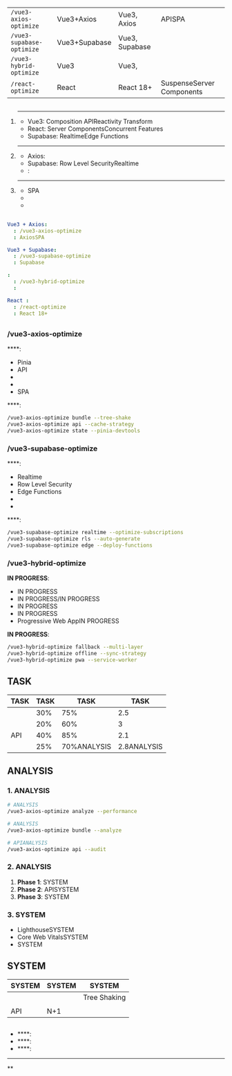 #  

## 


## 

|  |  |  |  |
|---------|------|----------|---------------------|
| `/vue3-axios-optimize` | Vue3+Axios | Vue3, Axios | APISPA |
| `/vue3-supabase-optimize` | Vue3+Supabase | Vue3, Supabase |  |
| `/vue3-hybrid-optimize` | Vue3 | Vue3,  |  |
| `/react-optimize` | React | React 18+ | SuspenseServer Components |

## 

### 
1. ****
   - Vue3: Composition APIReactivity Transform
   - React: Server ComponentsConcurrent Features
   - Supabase: RealtimeEdge Functions

2. ****
   - Axios: 
   - Supabase: Row Level SecurityRealtime
   - : 

3. ****
   - SPA
   - 
   - 

## 

### 
```yaml
Vue3 + Axios:
  : /vue3-axios-optimize
  : AxiosSPA

Vue3 + Supabase:
  : /vue3-supabase-optimize
  : Supabase

:
  : /vue3-hybrid-optimize
  : 

React :
  : /react-optimize
  : React 18+ 
```

## 

### /vue3-axios-optimize
****:
- Pinia
- API
- 
- 
- SPA

****:
```bash
/vue3-axios-optimize bundle --tree-shake
/vue3-axios-optimize api --cache-strategy
/vue3-axios-optimize state --pinia-devtools
```

### /vue3-supabase-optimize
****:
- Realtime
- Row Level Security
- Edge Functions
- 
- 

****:
```bash
/vue3-supabase-optimize realtime --optimize-subscriptions
/vue3-supabase-optimize rls --auto-generate
/vue3-supabase-optimize edge --deploy-functions
```

### /vue3-hybrid-optimize
**IN PROGRESS**:
- IN PROGRESS
- IN PROGRESS/IN PROGRESS
- IN PROGRESS
- IN PROGRESS
- Progressive Web AppIN PROGRESS

**IN PROGRESS**:
```bash
/vue3-hybrid-optimize fallback --multi-layer
/vue3-hybrid-optimize offline --sync-strategy
/vue3-hybrid-optimize pwa --service-worker
```

## TASK

| TASK | TASK | TASK | TASK |
|-----------|--------|--------|--------|
|  | 30% | 75% | 2.5 |
|  | 20% | 60% | 3 |
| API | 40% | 85% | 2.1 |
|  | 25% | 70%ANALYSIS | 2.8ANALYSIS |

## ANALYSIS

### 1. ANALYSIS
```bash
# ANALYSIS
/vue3-axios-optimize analyze --performance

# ANALYSIS
/vue3-axios-optimize bundle --analyze

# APIANALYSIS
/vue3-axios-optimize api --audit
```

### 2. ANALYSIS
1. **Phase 1**: SYSTEM
2. **Phase 2**: APISYSTEM
3. **Phase 3**: SYSTEM

### 3. SYSTEM
- LighthouseSYSTEM
- Core Web VitalsSYSTEM
- SYSTEM

## SYSTEM

| SYSTEM | SYSTEM | SYSTEM |
|------|------|--------|
|  |  | Tree Shaking |
|  |  |  |
| API | N+1 |  |

## 
- ****: 
- ****: 
- ****: 

---
**